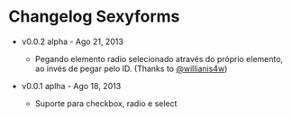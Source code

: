 # Changelog Sexyforms

* v0.0.2 alpha - Ago 21, 2013
    * Pegando elemento radio selecionado através do próprio elemento, ao invés de pegar pelo ID. (Thanks to [@willianis4w](https://github.com/willianis4w))

* v0.0.1 aplha - Ago 18, 2013
    * Suporte para checkbox, radio e select